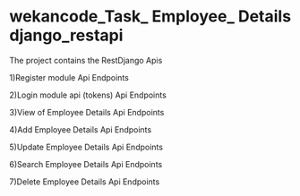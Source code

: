 # wekancode_Task_ Employee_ Details django_restapi

The project contains the RestDjango Apis

1)Register module Api Endpoints 

2)Login module api (tokens) Api Endpoints

3)View of Employee Details Api Endpoints 

4)Add Employee Details Api Endpoints

5)Update Employee Details Api Endpoints

6)Search Employee Details Api Endpoints

7)Delete Employee Details Api Endpoints






